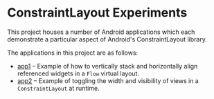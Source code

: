 # ConstraintLayout Experiments

This project houses a number of Android applications which each demonstrate a particular aspect of Android's ConstraintLayout library.

The applications in this project are as follows:

* [app1](app1) – Example of how to vertically stack and horizontally align referenced widgets in a `Flow` virtual layout. 
* [app2](app2) – Example of toggling the width and visibility of views in a `ConstraintLayout` at runtime.
